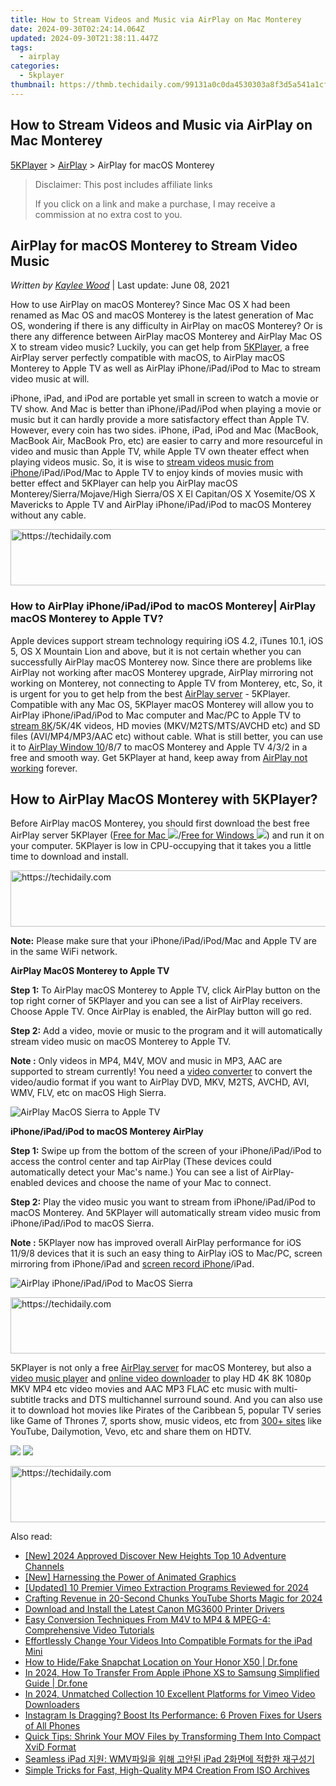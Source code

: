```yaml
---
title: How to Stream Videos and Music via AirPlay on Mac Monterey
date: 2024-09-30T02:24:14.064Z
updated: 2024-09-30T21:38:11.447Z
tags:
  - airplay
categories:
  - 5kplayer
thumbnail: https://thmb.techidaily.com/99131a0c0da4530303a8f3d5a541a1cf2cb9af3e3d24fd391ca764cff18f1395.jpg
---
```


## How to Stream Videos and Music via AirPlay on Mac Monterey

[5KPlayer](https://tools.techidaily.com/5kplayer/products/) \> [AirPlay](https://tools.techidaily.com/5kplayer/airplay/) \> AirPlay for macOS Monterey

>  Disclaimer: This post includes affiliate links
>
>  If you click on a link and make a purchase, I may receive a commission at no extra cost to you.
>

## AirPlay for macOS Monterey to Stream Video Music

 _Written by [Kaylee Wood](https://www.quora.com/profile/Amanda-Hu-21)_ | Last update: June 08, 2021

How to use AirPlay on macOS Monterey? Since Mac OS X had been renamed as Mac OS and macOS Monterey is the latest generation of Mac OS, wondering if there is any difficulty in AirPlay on macOS Monterey? Or is there any difference between AirPlay macOS Monterey and AirPlay Mac OS X to stream video music? Luckily, you can get help from [5KPlayer](https://tools.techidaily.com/5kplayer/products/), a free AirPlay server perfectly compatible with macOS, to AirPlay macOS Monterey to Apple TV as well as AirPlay iPhone/iPad/iPod to Mac to stream video music at will.

iPhone, iPad, and iPod are portable yet small in screen to watch a movie or TV show. And Mac is better than iPhone/iPad/iPod when playing a movie or music but it can hardly provide a more satisfactory effect than Apple TV. However, every coin has two sides. iPhone, iPad, iPod and Mac (MacBook, MacBook Air, MacBook Pro, etc) are easier to carry and more resourceful in video and music than Apple TV, while Apple TV own theater effect when playing videos music. So, it is wise to [stream videos music from iPhone](https://tools.techidaily.com/5kplayer/airplay/)/iPad/iPod/Mac to Apple TV to enjoy kinds of movies music with better effect and 5KPlayer can help you AirPlay macOS Monterey/Sierra/Mojave/High Sierra/OS X El Capitan/OS X Yosemite/OS X Mavericks to Apple TV and AirPlay iPhone/iPad/iPod to macOS Monterey without any cable.

<!-- affiliate ads begin -->
<a href="https://unicoeye.pxf.io/c/5597632/2134223/18498" target="_top" id="2134223">
  <img src="//a.impactradius-go.com/display-ad/18498-2134223" border="0" alt="https://techidaily.com" width="728" height="90"/>
</a>
<img height="0" width="0" src="https://unicoeye.pxf.io/i/5597632/2134223/18498" style="position:absolute;visibility:hidden;" border="0" />
<!-- affiliate ads end -->

### How to AirPlay iPhone/iPad/iPod to macOS Monterey| AirPlay macOS Monterey to Apple TV?

Apple devices support stream technology requiring iOS 4.2, iTunes 10.1, iOS 5, OS X Mountain Lion and above, but it is not certain whether you can successfully AirPlay macOS Monterey now. Since there are problems like AirPlay not working after macOS Monterey upgrade, AirPlay mirroring not working on Monterey, not connecting to Apple TV from Monterey, etc, So, it is urgent for you to get help from the best [AirPlay server](https://tools.techidaily.com/5kplayer/airplay/) \- 5KPlayer. Compatible with any Mac OS, 5KPlayer macOS Monterey will allow you to AirPlay iPhone/iPad/iPod to Mac computer and Mac/PC to Apple TV to [stream 8K](https://tools.techidaily.com/5kplayer/airplay/)/5K/4K videos, HD movies (MKV/M2TS/MTS/AVCHD etc) and SD files (AVI/MP4/MP3/AAC etc) without cable. What is still better, you can use it to [AirPlay Window 10](https://tools.techidaily.com/5kplayer/airplay/)/8/7 to macOS Monterey and Apple TV 4/3/2 in a free and smooth way. Get 5KPlayer at hand, keep away from [AirPlay not working](https://tools.techidaily.com/5kplayer/airplay/) forever.

## How to AirPlay MacOS Monterey with 5KPlayer?

Before AirPlay macOS Monterey, you should first download the best free AirPlay server 5KPlayer ([Free for Mac ![](https://www.5kplayer.com/airplay/../image/download-mac/dicon.png)](https://tools.techidaily.com/5kplayer/products/)/[Free for Windows ![](https://www.5kplayer.com/airplay/../image/download-mac/dicon.png)](https://tools.techidaily.com/5kplayer/products/)) and run it on your computer. 5KPlayer is low in CPU-occupying that it takes you a little time to download and install. 

<!-- affiliate ads begin -->
<a href="https://aidotcom.pxf.io/c/5597632/2129043/19576" target="_top" id="2129043">
  <img src="//a.impactradius-go.com/display-ad/19576-2129043" border="0" alt="https://techidaily.com" width="728" height="90"/>
</a>
<img height="0" width="0" src="https://aidotcom.pxf.io/i/5597632/2129043/19576" style="position:absolute;visibility:hidden;" border="0" />
<!-- affiliate ads end -->

**Note:** Please make sure that your iPhone/iPad/iPod/Mac and Apple TV are in the same WiFi network.

**AirPlay MacOS Monterey to Apple TV**

 **Step 1:** To AirPlay macOS Monterey to Apple TV, click AirPlay button on the top right corner of 5KPlayer and you can see a list of AirPlay receivers. Choose Apple TV. Once AirPlay is enabled, the AirPlay button will go red.

**Step 2:** Add a video, movie or music to the program and it will automatically stream video music on macOS Monterey to Apple TV.

**Note :** Only videos in MP4, M4V, MOV and music in MP3, AAC are supported to stream currently! You need a [video converter](https://tools.techidaily.com/5kplayer/products/) to convert the video/audio format if you want to AirPlay DVD, MKV, M2TS, AVCHD, AVI, WMV, FLV, etc on macOS High Sierra.

![AirPlay MacOS Sierra to Apple TV](https://www.5kplayer.com/airplay/img/5k-airplay-mac-win10-zjy.jpg) 

**iPhone/iPad/iPod to macOS Monterey AirPlay**

**Step 1:** Swipe up from the bottom of the screen of your iPhone/iPad/iPod to access the control center and tap AirPlay (These devices could automatically detect your Mac's name.) You can see a list of AirPlay-enabled devices and choose the name of your Mac to connect.

**Step 2:** Play the video music you want to stream from iPhone/iPad/iPod to macOS Monterey. And 5KPlayer will automatically stream video music from iPhone/iPad/iPod to macOS Sierra.

**Note :** 5KPlayer now has improved overall AirPlay performance for iOS 11/9/8 devices that it is such an easy thing to AirPlay iOS to Mac/PC, screen mirroring from iPhone/iPad and [screen record iPhone](https://tools.techidaily.com/5kplayer/airplay/)/iPad.

![AirPlay iPhone/iPad/iPod to MacOS Sierra](https://www.5kplayer.com/airplay/img/mirror-iphone-to-mac-0121.jpg) 

<!-- affiliate ads begin -->
<a href="https://appsumo.8odi.net/c/5597632/2082526/7443" target="_top" id="2082526">
  <img src="//a.impactradius-go.com/display-ad/7443-2082526" border="0" alt="https://techidaily.com" width="728" height="90"/>
</a>
<img height="0" width="0" src="https://appsumo.8odi.net/i/5597632/2082526/7443" style="position:absolute;visibility:hidden;" border="0" />
<!-- affiliate ads end -->

5KPlayer is not only a free [AirPlay server](https://tools.techidaily.com/5kplayer/airplay/) for macOS Monterey, but also a [video music player](https://tools.techidaily.com/5kplayer/video-music-player/) and [online video downloader](https://tools.techidaily.com/5kplayer/youtube-download/) to play HD 4K 8K 1080p MKV MP4 etc video movies and AAC MP3 FLAC etc music with multi-subtitle tracks and DTS multichannel surround sound. And you can also use it to download hot movies like Pirates of the Caribbean 5, popular TV series like Game of Thrones 7, sports show, music videos, etc from [300+ sites](https://tools.techidaily.com/5kplayer/youtube-download/) like YouTube, Dailymotion, Vevo, etc and share them on HDTV.

[![](https://www.5kplayer.com/airplay/../button/freedownbackmac.png)](https://tools.techidaily.com/5kplayer/products/) [![](https://www.5kplayer.com/airplay/../button/freedownwhitewin.png)](https://tools.techidaily.com/5kplayer/products/)

<!-- affiliate ads begin -->
<a href="https://ephamedtechinc.pxf.io/c/5597632/2136615/26400" target="_top" id="2136615">
  <img src="//a.impactradius-go.com/display-ad/26400-2136615" border="0" alt="https://techidaily.com" width="728" height="90"/>
</a>
<img height="0" width="0" src="https://ephamedtechinc.pxf.io/i/5597632/2136615/26400" style="position:absolute;visibility:hidden;" border="0" />
<!-- affiliate ads end -->

<ins class="adsbygoogle"
     style="display:block"
     data-ad-format="autorelaxed"
     data-ad-client="ca-pub-7571918770474297"
     data-ad-slot="1223367746"></ins>

<ins class="adsbygoogle"
     style="display:block"
     data-ad-client="ca-pub-7571918770474297"
     data-ad-slot="8358498916"
     data-ad-format="auto"
     data-full-width-responsive="true"></ins>

<span class="atpl-alsoreadstyle">Also read:</span>
<div><ul>
<li><a href="https://youtube-data.techidaily.com/024-approved-discover-new-heights-top-10-adventure-channels/"><u>[New] 2024 Approved Discover New Heights Top 10 Adventure Channels</u></a></li>
<li><a href="https://some-knowledge.techidaily.com/new-harnessing-the-power-of-animated-graphics/"><u>[New] Harnessing the Power of Animated Graphics</u></a></li>
<li><a href="https://vimeo-videos.techidaily.com/updated-10-premier-vimeo-extraction-programs-reviewed-for-2024/"><u>[Updated] 10 Premier Vimeo Extraction Programs Reviewed for 2024</u></a></li>
<li><a href="https://youtube-videos.techidaily.com/crafting-revenue-in-20-second-chunks-youtube-shorts-magic-for-2024/"><u>Crafting Revenue in 20-Second Chunks YouTube Shorts Magic for 2024</u></a></li>
<li><a href="https://win-amazing.techidaily.com/download-and-install-the-latest-canon-mg3600-printer-drivers/"><u>Download and Install the Latest Canon MG3600 Printer Drivers</u></a></li>
<li><a href="https://media-tips.techidaily.com/easy-conversion-techniques-from-m4v-to-mp4-and-mpeg-4-comprehensive-video-tutorials/"><u>Easy Conversion Techniques From M4V to MP4 & MPEG-4: Comprehensive Video Tutorials</u></a></li>
<li><a href="https://media-tips.techidaily.com/effortlessly-change-your-videos-into-compatible-formats-for-the-ipad-mini/"><u>Effortlessly Change Your Videos Into Compatible Formats for the iPad Mini</u></a></li>
<li><a href="https://location-social.techidaily.com/how-to-hidefake-snapchat-location-on-your-honor-x50-drfone-by-drfone-virtual-android/"><u>How to Hide/Fake Snapchat Location on Your Honor X50 | Dr.fone</u></a></li>
<li><a href="https://iphone-transfer.techidaily.com/in-2024-how-to-transfer-from-apple-iphone-xs-to-samsung-simplified-guide-drfone-by-drfone-transfer-from-ios/"><u>In 2024, How To Transfer From Apple iPhone XS to Samsung Simplified Guide | Dr.fone</u></a></li>
<li><a href="https://vimeo-videos.techidaily.com/in-2024-unmatched-collection-10-excellent-platforms-for-vimeo-video-downloaders/"><u>In 2024, Unmatched Collection 10 Excellent Platforms for Vimeo Video Downloaders</u></a></li>
<li><a href="https://fox-that.techidaily.com/instagram-is-dragging-boost-its-performance-6-proven-fixes-for-users-of-all-phones/"><u>Instagram Is Dragging? Boost Its Performance: 6 Proven Fixes for Users of All Phones</u></a></li>
<li><a href="https://media-tips.techidaily.com/quick-tips-shrink-your-mov-files-by-transforming-them-into-compact-xvid-format/"><u>Quick Tips: Shrink Your MOV Files by Transforming Them Into Compact XviD Format</u></a></li>
<li><a href="https://media-tips.techidaily.com/seamless-ipad-wmv-ipad-2/"><u>Seamless iPad 지원: WMV파일을 위해 고안된 iPad 2화면에 적합한 재구성기</u></a></li>
<li><a href="https://media-tips.techidaily.com/simple-tricks-for-fast-high-quality-mp4-creation-from-iso-archives/"><u>Simple Tricks for Fast, High-Quality MP4 Creation From ISO Archives</u></a></li>
</ul></div>

